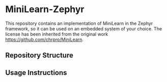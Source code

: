 # MiniLearn-Zephyr

This repository contains an implementation of MiniLearn in the Zephyr framework, so it can be used on an embedded system of your choice. The license has been inherited from the original work https://github.com/chrpro/MiniLearn.

## Repository Structure

## Usage Instructions

